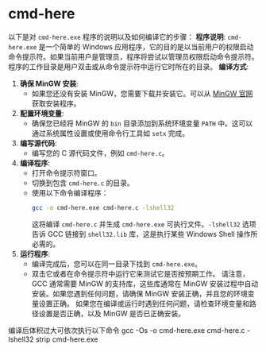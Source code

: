 # cmd-here
以下是对 `cmd-here.exe` 程序的说明以及如何编译它的步骤：
**程序说明**:
`cmd-here.exe` 是一个简单的 Windows 应用程序，它的目的是以当前用户的权限启动命令提示符。如果当前用户是管理员，程序将尝试以管理员权限启动命令提示符。程序的工作目录是用户双击或从命令提示符中运行它时所在的目录。
**编译方式**:
1. **确保 MinGW 安装**:
   - 如果您还没有安装 MinGW，您需要下载并安装它。可以从 [MinGW 官网](http://www.mingw.org/) 获取安装程序。
2. **配置环境变量**:
   - 确保您已经将 MinGW 的 `bin` 目录添加到系统环境变量 `PATH` 中。这可以通过系统属性设置或使用命令行工具如 `setx` 完成。
3. **编写源代码**:
   - 编写您的 C 源代码文件，例如 `cmd-here.c`。
4. **编译程序**:
   - 打开命令提示符窗口。
   - 切换到包含 `cmd-here.c` 的目录。
   - 使用以下命令编译程序：
     ```sh
     gcc -o cmd-here.exe cmd-here.c -lshell32
     ```
     这将编译 `cmd-here.c` 并生成 `cmd-here.exe` 可执行文件。`-lshell32` 选项告诉 GCC 链接到 `shell32.lib` 库，这是执行某些 Windows Shell 操作所必需的。
5. **运行程序**:
   - 编译完成后，您可以在同一目录下找到 `cmd-here.exe`。
   - 双击它或者在命令提示符中运行它来测试它是否按预期工作。
请注意，GCC 通常需要 MinGW 的支持库，这些库通常在 MinGW 安装过程中自动安装。如果您遇到任何问题，请确保 MinGW 安装正确，并且您的环境变量设置正确。
如果您在编译或运行时遇到任何问题，请检查环境变量和路径设置是否正确，以及 MinGW 是否已正确安装。


编译后体积过大可依次执行以下命令
gcc -Os -o cmd-here.exe cmd-here.c -lshell32
strip cmd-here.exe
